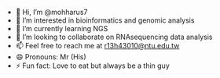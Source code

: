 - 👋 Hi, I’m @mohharus7
- 👀 I’m interested in bioinformatics and genomic analysis
- 🌱 I’m currently learning NGS
- 💞️ I’m looking to collaborate on RNAsequencing data analysis
- 📫 Feel free to reach me at r13h43010@ntu.edu.tw
- 😄 Pronouns: Mr (His)
- ⚡ Fun fact: Love to eat but always be a thin guy

<!---
mohharus7/mohharus7 is a ✨ special ✨ repository because its `README.md` (this file) appears on your GitHub profile.
You can click the Preview link to take a look at your changes.
--->
